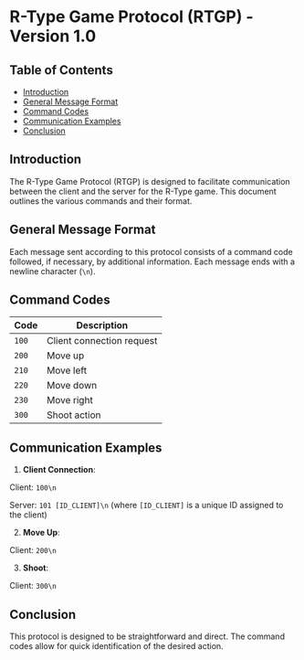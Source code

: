 # R-Type Game Protocol (RTGP) - Version 1.0

## Table of Contents

- [Introduction](#introduction)
- [General Message Format](#general-message-format)
- [Command Codes](#command-codes)
- [Communication Examples](#communication-examples)
- [Conclusion](#conclusion)

## Introduction

The R-Type Game Protocol (RTGP) is designed to facilitate communication between the client and the server for the R-Type game. This document outlines the various commands and their format.

## General Message Format

Each message sent according to this protocol consists of a command code followed, if necessary, by additional information. Each message ends with a newline character (`\n`).

## Command Codes

| Code | Description |
|------|-------------|
| `100` | Client connection request |
| `200` | Move up |
| `210` | Move left |
| `220` | Move down |
| `230` | Move right |
| `300` | Shoot action |

## Communication Examples

1. **Client Connection**:

Client: `100\n`

Server: `101 [ID_CLIENT]\n` (where `[ID_CLIENT]` is a unique ID assigned to the client)

2. **Move Up**:

Client: `200\n`

3. **Shoot**:

Client: `300\n`

## Conclusion

This protocol is designed to be straightforward and direct. The command codes allow for quick identification of the desired action.
